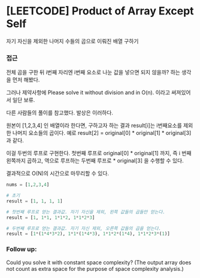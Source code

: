 # [LEETCODE] Product of Array Except Self

자기 자신을 제외한 나머지 수들의 곱으로 이뤄진 배열 구하기

### 접근

전체 곱을 구한 뒤 i번째 자리엔 i번째 요소로 나눈 값을 넣으면 되지 않을까? 하는 생각을 먼저 해봤다.

그러나 제약사항에 Please solve it without division and in O(n). 이라고 써져있어서 일단 보류.

다른 사람들의 풀이를 참고했다. 발상은 이러하다.

원본이 [1,2,3,4] 인 배열이라 한다면, 구하고자 하는 결과 result[i]는 i번째요소를 제외한 나머지 요소들의 곱이다. 예로 result[2] = original[0] \* original[1] \* original[3] 과 같다.

이걸 두번의 루프로 구현한다. 첫번째 루프로 original[0] \* original[1] 까지, 즉 i 번째 왼쪽까지 곱하고, 역으로 루프하는 두번째 루프로 \* original[3] 을 수행할 수 있다.

결과적으로 O(N)의 시간으로 마무리할 수 있다.

```python
nums = [1,2,3,4]

# 초기
result = [1, 1, 1, 1]

# 첫번째 루프로 얻는 결과값. 자기 자신을 제외, 왼쪽 값들의 곱들만 얻는다.
result = [1, 1*1, 1*1*2, 1*1*2*3]

# 두번째 루프로 얻는 결과값. 자기 자신 제외, 오른쪽 값들의 곱을 얻는다.
result = [1*(1*4*3*2), 1*1*(1*4*3), 1*1*2*(1*4), 1*1*2*3*(1)]

```

### Follow up:

Could you solve it with constant space complexity? (The output array does not count as extra space for the purpose of space complexity analysis.)

